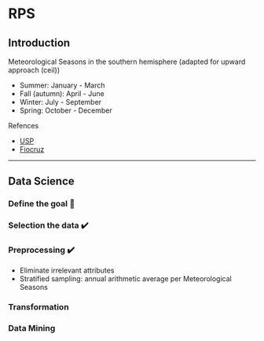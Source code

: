 # RPS

## Introduction 

Meteorological Seasons in the southern hemisphere (adapted for upward approach (ceil))
* Summer: January - March
* Fall (autumn): April - June
* Winter: July - September
* Spring: October - December

Refences
* [USP](https://www.iag.usp.br/astronomia/inicio-das-estacoes-do-ano)
* [Fiocruz](http://www.fiocruz.br/biosseguranca/Bis/infantil/estacoes-ano.htm#:~:text=Todo%20mundo%20j%C3%A1%20sabe%20que,do%20sol%2C%20dura%20um%20ano.)

---

## Data Science

### Define the goal :construction:

### Selection the data :heavy_check_mark:

### Preprocessing :heavy_check_mark:
* Eliminate irrelevant attributes
* Stratified sampling: annual arithmetic average per Meteorological Seasons
    
### Transformation


### Data Mining